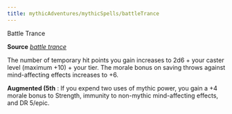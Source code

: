 ```yaml
---
title: mythicAdventures/mythicSpells/battleTrance
---
```

Battle Trance

**Source** [_battle trance_](advancedRaceGuide/coreRace_dir/halfOrcs#_battle-trance)

The number of temporary hit points you gain increases to 2d6 + your caster level (maximum +10) + your tier. The morale bonus on saving throws against mind-affecting effects increases to +6.

**Augmented (5th** : If you expend two uses of mythic power, you gain a +4 morale bonus to Strength, immunity to non-mythic mind-affecting effects, and DR 5/epic.

